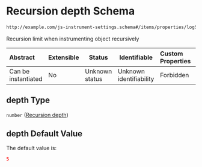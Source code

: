 # Recursion depth Schema

```txt
http://example.com/js-instrument-settings.schema#/items/properties/logSettings/properties/depth
```

Recursion limit when instrumenting object recursively


| Abstract            | Extensible | Status         | Identifiable            | Custom Properties | Additional Properties | Access Restrictions | Defined In                                                                                                      |
| :------------------ | ---------- | -------------- | ----------------------- | :---------------- | --------------------- | ------------------- | --------------------------------------------------------------------------------------------------------------- |
| Can be instantiated | No         | Unknown status | Unknown identifiability | Forbidden         | Allowed               | none                | [js_instrument_settings.schema.json\*](../../schemas/js_instrument_settings.schema.json "open original schema") |

## depth Type

`number` ([Recursion depth](js_instrument_settings-settings-objects-properties-log-settings-properties-recursion-depth.md))

## depth Default Value

The default value is:

```json
5
```
